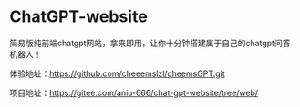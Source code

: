 # ChatGPT-website
简易版纯前端chatgpt网站，拿来即用，让你十分钟搭建属于自己的chatgpt问答机器人！

体验地址：https://github.com/cheeemslzl/cheemsGPT.git

项目地址：https://gitee.com/aniu-666/chat-gpt-website/tree/web/
